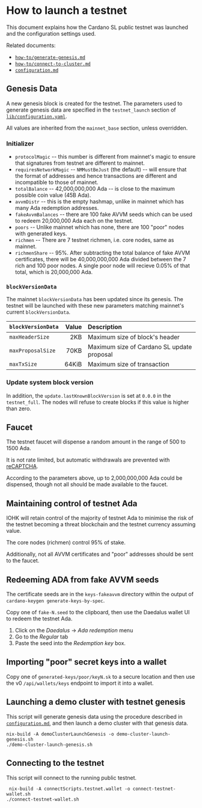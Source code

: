 # How to launch a testnet

This document explains how the Cardano SL public testnet was launched
and the configuration settings used.

Related documents:

 * [`how-to/generate-genesis.md`](./generate-genesis.md)
 * [`how-to/connect-to-cluster.md`](./connect-to-cluster.md)
 * [`configuration.md`](../configuration.md)

## Genesis Data

A new genesis block is created for the testnet. The parameters used to
generate genesis data are specified in the `testnet_launch` section of
[`lib/configuration.yaml`](../../lib/configuration.yaml).

All values are inherited from the `mainnet_base` section, unless
overridden.

### Initializer

 * `protocolMagic` -- this number is different from mainnet's magic to
   ensure that signatures from testnet are different to mainnet.
 * `requiresNetworkMagic` -- `NMMustBeJust` (the default) -- will
   ensure that the format of addresses and hence transactions are
   different and incompatible to those of mainnet.
 * `totalBalance` -- 42,000,000,000 Ada -- is close to the maximum
   possible coin value (45B Ada).
 * `avvmDistr` -- this is the empty hashmap, unlike in mainnet which
   has many Ada redemption addresses.
 * `fakeAvvmBalances` -- there are 100 fake AVVM seeds which can be
   used to redeem 20,000,000 Ada each on the testnet.
 * `poors` -- Unlike mainnet which has none, there are 100 "poor"
   nodes with generated keys.
 * `richmen` -- There are 7 testnet richmen, i.e. core nodes, same as
   mainnet.
 * `richmenShare` -- 95%. After subtracting the total balance of fake
   AVVM certificates, there will be 40,000,000,000 Ada divided between
   the 7 rich and 100 poor nodes. A single poor node will recieve
   0.05% of that total, which is 20,000,000 Ada.

### `blockVersionData`

The mainnet `blockVersionData` has been updated since its genesis. The
testnet will be launched with these new parameters matching mainnet's
current `blockVersionData`.

| `blockVersionData` | Value | Description                                |
| :----------------- | ----: | :------------------------------------------|
| `maxHeaderSize`    | 2KB   | Maximum size of block's header             |
| `maxProposalSize`  | 70KB  | Maximum size of Cardano SL update proposal |
| `maxTxSize`        | 64KiB | Maximum size of transaction                |

### Update system block version

In addition, the `update.lastKnownBlockVersion` is set at `0.0.0` in
the `testnet_full`. The nodes will refuse to create blocks if this
value is higher than zero.

## Faucet

The testnet faucet will dispense a random amount in the range of 500
to 1500 Ada.

It is not rate limited, but automatic withdrawals are prevented with
[reCAPTCHA](https://developers.google.com/recaptcha/).

According to the parameters above, up to 2,000,000,000 Ada could be
dispensed, though not all should be made available to the faucet.

## Maintaining control of testnet Ada

IOHK will retain control of the majority of testnet Ada to minimise
the risk of the testnet becoming a threat blockchain and the testnet
currency assuming value.

The core nodes (richmen) control 95% of stake.

Additionally, not all AVVM certificates and "poor" addresses should be
sent to the faucet.

## Redeeming ADA from fake AVVM seeds

The certificate seeds are in the `keys-fakeavvm` directory within the
output of `cardano-keygen generate-keys-by-spec`.

Copy one of `fake-N.seed` to the clipboard, then use the Daedalus
wallet UI to redeem the testnet Ada.

1. Click on the _Daedalus_ → _Ada redemption_ menu
2. Go to the _Regular_ tab
3. Paste the seed into the _Redemption key_ box.

## Importing "poor" secret keys into a wallet

Copy one of `generated-keys/poor/keyN.sk` to a secure location and
then use the v0 `/api/wallets/keys` endpoint to import it into a
wallet.

## Launching a demo cluster with testnet genesis

This script will generate genesis data using the procedure described
in [`configuration.md`](../configuration.md), and then launch a demo
cluster with that genesis data.

    nix-build -A demoClusterLaunchGenesis -o demo-cluster-launch-genesis.sh
    ./demo-cluster-launch-genesis.sh

## Connecting to the testnet

This script will connect to the running public testnet.

     nix-build -A connectScripts.testnet.wallet -o connect-testnet-wallet.sh
    ./connect-testnet-wallet.sh
